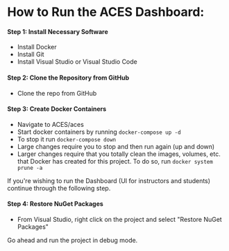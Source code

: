 # How to Run the ACES Dashboard:

#### Step 1: Install Necessary Software
 - Install Docker
 - Install Git
 - Install Visual Studio or Visual Studio Code

#### Step 2: Clone the Repository from GitHub
 - Clone the repo from GitHub

#### Step 3: Create Docker Containers
 - Navigate to ACES/aces
 - Start docker containers by running `docker-compose up -d`
 - To stop it run `docker-compose down`
 - Large changes require you to stop and then run again (up and down)
 - Larger changes require that you totally clean the images, volumes, etc. that Docker has created for this      project. To do so, run `docker system prune -a`

If you're wishing to run the Dashboard (UI for instructors and students) continue through the following step.

#### Step 4: Restore NuGet Packages
 - From Visual Studio, right click on the project and select "Restore NuGet Packages"

Go ahead and run the project in debug mode.
